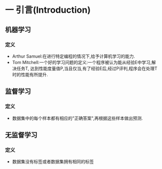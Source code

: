 # 一 引言(Introduction)

## 机器学习
### 定义
- Arthur Samuel:在进行特定编程的情况下,给予计算机学习的能力.
- Tom Mitchell:一个好的学习问题的定义:一个程序被认为能从经验E中学习,解决任务T,
达到性能度量值P,当且仅当,有了经验E后,经过P评判,程序会在处理T时的性能有所提升.

## 监督学习
### 定义
- 数据集中的每个样本都有相应的"正确答案",再根据这些样本做出预测.

## 无监督学习
### 定义
- 数据集没有标签或者数据集拥有相同的标签
